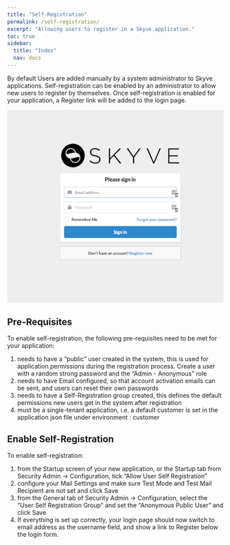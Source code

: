 ```yaml
---
title: "Self-Registration"
permalink: /self-registration/
excerpt: "Allowing users to register in a Skyve application."
toc: true
sidebar:
  title: "Index"
  nav: docs
---
```


By default Users are added manually by a system administrator to Skyve applications. Self-registration can be enabled by an administrator to allow new users to register by themselves. Once self-registration is enabled for your application, a Register link will be added to the login page.

![Application with Self-Registration enabled](../assets/images/self-registration/skyve-self-registration.png)

## Pre-Requisites

To enable self-registration, the following pre-requisites need to be met for your application:

1. needs to have a “public” user created in the system, this is used for application permissions during the registration process. Create a user with a random strong password and the “Admin - Anonymous” role
1. needs to have Email configured, so that account activation emails can be sent, and users can reset their own passwords
1. needs to have a Self-Registration group created, this defines the default permissions new users get in the system after registration
1. must be a single-tenant application, i.e. a default customer is set in the application json file under environment : customer

## Enable Self-Registration

To enable self-registration:

1. from the Startup screen of your new application, or the Startup tab from Security Admin -> Configuration, tick “Allow User Self Registration”
1. configure your Mail Settings and make sure Test Mode and Test Mail Recipient are not set and click Save
1. from the General tab of Security Admin -> Configuration, select the “User Self Registration Group” and set the “Anonymous Public User” and click Save
1. If everything is set up correctly, your login page should now switch to email address as the username field, and show a link to Register below the login form.
